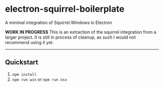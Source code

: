 # electron-squirrel-boilerplate
A minimal integration of Squirrel.Windows in Electron

**WORK IN PROGRESS**
This is an extraction of the squirrel integration from a larger project. It is still in process of cleanup, as such I would not recommend using it yet.

- - - -
## Quickstart
1. ```npm install```
1. ```npm run win``` or ```npm run osx```


